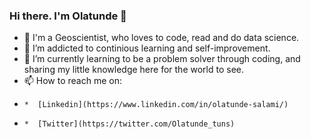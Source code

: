 ### Hi there. I'm Olatunde 👋

- 🔭 I'm a Geoscientist, who loves to code, read and do data science.
- 🌱 I’m addicted to continious learning and self-improvement.
- 👯 I’m currently learning to be a problem solver through coding, and sharing my little knowledge here for the world to see. 
- 📫 How to reach me on:
-     *  [Linkedin](https://www.linkedin.com/in/olatunde-salami/)
-     *  [Twitter](https://twitter.com/Olatunde_tuns)


<!-- 
**salamituns/salamituns** is a ✨ _special_ ✨ repository because its `README.md` (this file) appears on your GitHub profile.

Here are some ideas to get you started:

- 🔭 I’m currently working on becoming an 
- 🌱 I’m currently learning to 
- 👯 I’m looking to collaborate on ...
- 🤔 I’m looking for help with ...
- 💬 Ask me about ...
- 📫 How to reach me: ...
- 😄 Pronouns: ...
- ⚡ Fun fact: ...
-->
